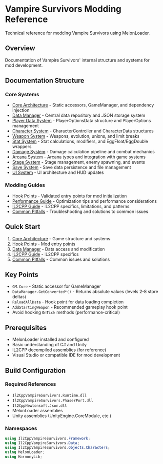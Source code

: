 # Vampire Survivors Modding Reference

Technical reference for modding Vampire Survivors using MelonLoader.

## Overview

Documentation of Vampire Survivors' internal structure and systems for mod development.

## Documentation Structure

### Core Systems
- [Core Architecture](core-architecture.md) - Static accessors, GameManager, and dependency injection
- [Data Manager](data-manager.md) - Central data repository and JSON storage system
- [Player Data System](player-data-system.md) - PlayerOptionsData structure and PlayerOptions management
- [Character System](character-system.md) - CharacterController and CharacterData structures
- [Weapon System](weapon-system.md) - Weapons, evolution, unions, and limit breaks
- [Stat System](stat-system.md) - Stat calculations, modifiers, and EggFloat/EggDouble wrappers
- [Damage System](damage-system.md) - Damage calculation pipeline and combat mechanics
- [Arcana System](arcana-system.md) - Arcana types and integration with game systems
- [Stage System](stage-system.md) - Stage management, enemy spawning, and events
- [Save System](save-system.md) - Save data persistence and file management
- [UI System](ui-system.md) - UI architecture and HUD updates

### Modding Guides
- [Hook Points](hook-points.md) - Validated entry points for mod initialization
- [Performance Guide](performance-guide.md) - Optimization tips and performance considerations
- [IL2CPP Guide](il2cpp-guide.md) - IL2CPP specifics, limitations, and patterns
- [Common Pitfalls](common-pitfalls.md) - Troubleshooting and solutions to common issues

## Quick Start

1. [Core Architecture](core-architecture.md) - Game structure and systems
2. [Hook Points](hook-points.md) - Mod entry points
3. [Data Manager](data-manager.md) - Data access and modification
4. [IL2CPP Guide](il2cpp-guide.md) - IL2CPP specifics
5. [Common Pitfalls](common-pitfalls.md) - Common issues and solutions

## Key Points

- `GM.Core` - Static accessor for GameManager
- `DataManager.GetConverted*()` - Returns absolute values (levels 2-8 store deltas)
- `ReloadAllData` - Hook point for data loading completion
- `AddStartingWeapon` - Recommended gameplay hook point
- Avoid hooking `OnTick` methods (performance-critical)

## Prerequisites

- MelonLoader installed and configured
- Basic understanding of C# and Unity
- IL2CPP decompiled assemblies (for reference)
- Visual Studio or compatible IDE for mod development

## Build Configuration

### Required References
- `Il2CppVampireSurvivors.Runtime.dll`
- `Il2CppVampireSurvivors.PhaserPort.dll`
- `Il2CppNewtonsoft.Json.dll`
- MelonLoader assemblies
- Unity assemblies (UnityEngine.CoreModule, etc.)

### Namespaces
```csharp
using Il2CppVampireSurvivors.Framework;
using Il2CppVampireSurvivors.Data;
using Il2CppVampireSurvivors.Objects.Characters;
using MelonLoader;
using HarmonyLib;
```

